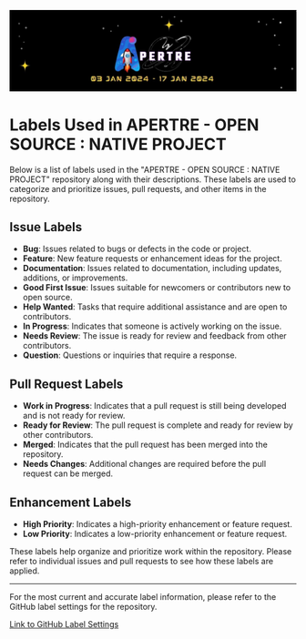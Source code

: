![logo](../assets/logo.jpg)

# Labels Used in APERTRE - OPEN SOURCE : NATIVE PROJECT

Below is a list of labels used in the "APERTRE - OPEN SOURCE : NATIVE PROJECT" repository along with their descriptions. These labels are used to categorize and prioritize issues, pull requests, and other items in the repository.

## Issue Labels

- **Bug**: Issues related to bugs or defects in the code or project.
- **Feature**: New feature requests or enhancement ideas for the project.
- **Documentation**: Issues related to documentation, including updates, additions, or improvements.
- **Good First Issue**: Issues suitable for newcomers or contributors new to open source.
- **Help Wanted**: Tasks that require additional assistance and are open to contributors.
- **In Progress**: Indicates that someone is actively working on the issue.
- **Needs Review**: The issue is ready for review and feedback from other contributors.
- **Question**: Questions or inquiries that require a response.

## Pull Request Labels

- **Work in Progress**: Indicates that a pull request is still being developed and is not ready for review.
- **Ready for Review**: The pull request is complete and ready for review by other contributors.
- **Merged**: Indicates that the pull request has been merged into the repository.
- **Needs Changes**: Additional changes are required before the pull request can be merged.

## Enhancement Labels

- **High Priority**: Indicates a high-priority enhancement or feature request.
- **Low Priority**: Indicates a low-priority enhancement or feature request.

These labels help organize and prioritize work within the repository. Please refer to individual issues and pull requests to see how these labels are applied.

---

For the most current and accurate label information, please refer to the GitHub label settings for the repository.

[Link to GitHub Label Settings](https://github.com/debarshee2004/apertre_opensource/labels)
